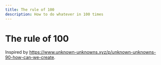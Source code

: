 ```yaml
---
title: The rule of 100
description: How to do whatever in 100 times
---
```


# The rule of 100

Inspired by https://www.unknown-unknowns.xyz/p/unknown-unknowns-90-how-can-we-create. 
